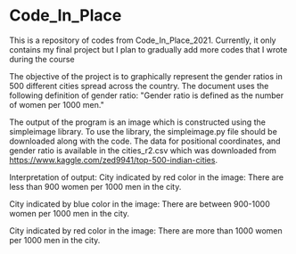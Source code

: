# Code_In_Place
This is a repository of codes from Code_In_Place_2021. Currently, it only contains my final project but I plan to gradually add more codes that I wrote during the course

The objective of the project is to graphically represent the gender ratios in 500 different cities spread across the country.
The document uses the following definition of gender ratio:
"Gender ratio is defined as the number of women per 1000 men."

The output of the program is an image which is constructed using the simpleimage library. To use the library, the simpleimage.py file should be downloaded along with the code.
The data for positional coordinates, and gender ratio is available in the cities_r2.csv which was downloaded from https://www.kaggle.com/zed9941/top-500-indian-cities.

Interpretation of output:
City indicated by red color in the image: There are less than 900 women per 1000 men in the city.

City indicated by blue color in the image: There are between 900-1000 women per 1000 men in the city.

City indicated by red color in the image: There are more than 1000 women per 1000 men in the city.
